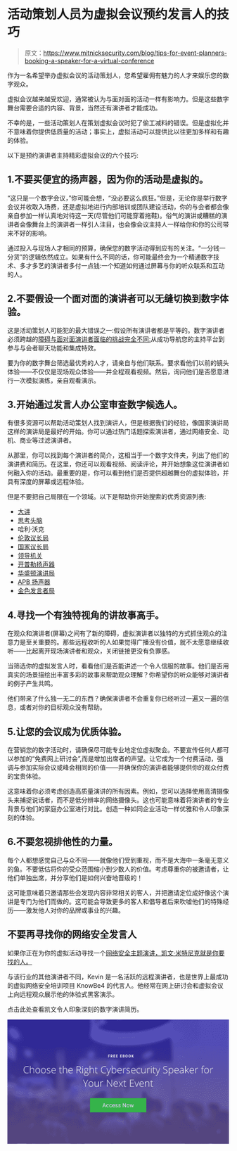 # 活动策划人员为虚拟会议预约发言人的技巧

> 原文：<https://www.mitnicksecurity.com/blog/tips-for-event-planners-booking-a-speaker-for-a-virtual-conference>

作为一名希望举办虚拟会议的活动策划人，您希望雇佣有魅力的人才来娱乐您的数字观众。

虚拟会议越来越受欢迎，通常被认为与面对面的活动一样有影响力。但是这些数字舞台需要合适的内容、背景，当然还有演讲者才能成功。

不幸的是，一些活动策划人在策划虚拟会议时犯了偷工减料的错误。但是虚拟化并不意味着你提供低质量的活动；事实上，虚拟活动可以提供比以往更加多样和有趣的体验。

以下是预约演讲者主持精彩虚拟会议的六个技巧:

## 1.不要买便宜的扬声器，因为你的活动是虚拟的。

“这只是一个数字会议，”你可能会想，“没必要这么疯狂。”但是，无论你是举行数字会议并收取入场费，还是虚拟地进行内部培训或团队建设活动，你的与会者都会像亲自参加一样认真地对待这一天(尽管他们可能穿着拖鞋)。俗气的演讲或糟糕的演讲者会像舞台上的演讲者一样引人注目，也会像会议主持人一样给你和你的公司带来不好的影响。

通过投入与现场人才相同的预算，确保您的数字活动得到应有的关注。“一分钱一分货”的逻辑依然成立。如果有什么不同的话，你可能最终会为一个精通数字技术、多才多艺的演讲者多付一点钱:一个知道如何通过屏幕与你的听众联系和互动的人。

## 2.不要假设一个面对面的演讲者可以无缝切换到数字体验。

这是活动策划人可能犯的最大错误之一:假设所有演讲者都是平等的。数字演讲者必须跨越的[障碍与面对面演讲者面临的挑战完全不同:](/blog/8-things-to-consider-when-booking-a-speaker-for-a-virtual-event)从成功导航您的主持平台到参与与会者聊天功能和集成特效。

要为你的数字舞台筛选最优秀的人才，请亲自与他们联系。要求看他们以前的镜头体验——不仅仅是现场观众体验——并全程观看视频。然后，询问他们是否愿意进行一次模拟演练，亲自观看演示。

## 3.开始通过发言人办公室审查数字候选人。

有很多资源可以帮助活动策划人找到演讲人，但是根据我们的经验，像国家演讲局这样的演讲局是最好的开始。你可以通过热门话题探索演讲者，通过网络安全、动机、商业等过滤演讲者。

从那里，你可以找到每个演讲者的简介，这相当于一个数字文件夹，列出了他们的演讲费和简历。在这里，你还可以观看视频、阅读评论，并开始想象这位演讲者如何融入你的活动。最重要的是，你可以看到他们是否提供超越舞台的虚拟体验，并具有深度的屏幕或远程体验。

但是不要把自己局限在一个领域。以下是帮助你开始搜索的优秀资源列表:

*   [大讲](https://www.bigspeak.com/)
*   [思考头脑](https://www.thinkingheads.com/en/)
*   哈利·沃克
*   [伦敦议长局](https://londonspeakerbureau.com/us/)
*   [国家议长局](https://www.nsb.com/)
*   [领导机关](https://www.leadingauthorities.com/)
*   [开普勒扬声器](https://www.kepplerspeakers.com/)
*   [华盛顿演讲局](https://www.wsb.com/)
*   [APB 扬声器](https://www.apbspeakers.com/)
*   [金色发言者局](https://www.aurumbureau.com/)

## 4.寻找一个有独特视角的讲故事高手。

在观众和演讲者(屏幕)之间有了新的障碍，虚拟演讲者以独特的方式抓住观众的注意力是至关重要的。那些远程收听的人如果觉得广播没有价值，就不太愿意继续收听——比起离开现场演讲者和观众，关闭链接更没有负罪感。

当筛选你的虚拟发言人时，看看他们是否能讲述一个令人信服的故事。他们是否用真实的场景描绘出丰富多彩的故事来帮助观众理解？你希望你的听众能够对演讲者的例子产生共鸣。

他们带来了什么独一无二的东西？确保演讲者不会重复你已经听过一遍又一遍的信息，或者对你的目标观众没有帮助。

## 5.让您的会议成为优质体验。

在营销您的数字活动时，请确保尽可能专业地定位虚拟聚会。不要宣传任何人都可以参加的“免费网上研讨会”,而是增加出席者的声望。让它成为一个付费活动，强调与参加实际会议或峰会相同的价值——并确保你的演讲者能够提供你的观众付费的宝贵体验。

这意味着你必须考虑创造高质量演讲的所有因素。例如，您可以选择使用高清摄像头来捕捉说话者，而不是低分辨率的网络摄像头。这也可能意味着将演讲者的专业背景与他们的家庭办公室进行对比。创造一种如同企业活动一样优雅和令人印象深刻的体验。

## 6.不要忽视排他性的力量。

每个人都想感觉自己与众不同——就像他们受到重视，而不是大海中一条毫无意义的鱼。不要低估将你的受众范围缩小到少数人的价值。考虑尊重你的被邀请者，让他们单独出席，并分享他们是如何兴奋地晋级的！

这可能意味着只邀请那些会发现内容非常相关的客人，并把邀请定位成好像这个演讲是专门为他们而做的。这可能会导致更多的客人和倡导者后来吹嘘他们的特殊经历——激发他人对你的品牌或事业的兴趣。

## 不要再寻找你的网络安全发言人

如果你正在为你的虚拟活动寻找一个[网络安全主题演讲，凯文·米特尼克就是你要找的人。](https://www.mitnicksecurity.com/blog/how-a-cybersecurity-keynote-speech-can-empower-your-audience)

与该行业的其他演讲者不同，Kevin 是一名活跃的远程演讲者，也是世界上最成功的虚拟网络安全培训项目 KnowBe4 的代言人。他经常在网上研讨会和虚拟会议上向远程观众展示他的体验式黑客演示。

点击此处查看凯文令人印象深刻的数字演讲简历。

[![New call-to-action](img/8b1bf6d9a8a8e82d4866664b0e0349f7.png)](https://cta-redirect.hubspot.com/cta/redirect/3875471/d8c8de20-b37d-4527-828c-90a8bfad923d)